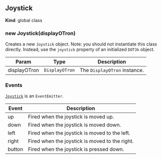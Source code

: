 <a name="Joystick"></a>
## Joystick
**Kind**: global class  
<a name="new_Joystick_new"></a>
### new Joystick(displayOTron)
Creates a new `Joystick` object.
Note: you should not instantiate this class directly. Instead, use the `joystick` property of an initialized `DOT3k` object.


| Param | Type | Description |
| --- | --- | --- |
| displayOTron | <code>DisplayOTron</code> | The `DisplayOTron` instance. |

### Events
<code>[Joystick](#Joystick)</code> is an `EventEmitter`. 

| Event | Description |
| --- | --- |
| up | Fired when the joystick is moved up. |
| down | Fired when the joystick is moved down. |
| left | Fired when the joystick is moved to the left. |
| right | Fired when the joystick is moved to the right. |
| button | Fired when the joystick is pressed down. |
